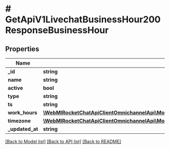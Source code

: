 # # GetApiV1LivechatBusinessHour200ResponseBusinessHour

## Properties

Name | Type | Description | Notes
------------ | ------------- | ------------- | -------------
**_id** | **string** |  | [optional]
**name** | **string** |  | [optional]
**active** | **bool** |  | [optional]
**type** | **string** |  | [optional]
**ts** | **string** |  | [optional]
**work_hours** | [**\WebMIRocketChatApiClientOmnichannelApi\Model\GetApiV1LivechatBusinessHour200ResponseBusinessHourWorkHoursInner[]**](GetApiV1LivechatBusinessHour200ResponseBusinessHourWorkHoursInner.md) |  | [optional]
**timezone** | [**\WebMIRocketChatApiClientOmnichannelApi\Model\GetApiV1LivechatBusinessHours200ResponseBusinessHoursInnerTimezone**](GetApiV1LivechatBusinessHours200ResponseBusinessHoursInnerTimezone.md) |  | [optional]
**_updated_at** | **string** |  | [optional]

[[Back to Model list]](../../README.md#models) [[Back to API list]](../../README.md#endpoints) [[Back to README]](../../README.md)
